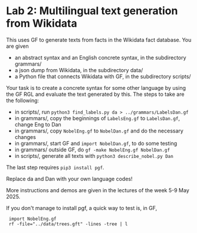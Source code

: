 # Lab 2: Multilingual text generation from Wikidata

This uses GF to generate texts from facts in the Wikidata fact database. 
You are given 

- an abstract syntax and an English concrete syntax, in the subdirectory grammars/
- a json dump from Wikidata, in the subdirectory data/
- a Python file that connects Wikidata with GF, in the subdirectory scripts/

Your task is to create a concrete syntax for some other language by using the 
GF RGL and evaluate the text generated by this. The steps to take are the following:

- in scripts/, run `python3 find_labels.py da > ../grammars/LabelsDan.gf`
- in grammars/, copy the beginnings of `LabelsEng.gf` to `LabelsDan.gf`, change Eng to Dan
- in grammars/, copy `NobelEng.gf` to `NobelDan.gf` and do the necessary changes
- in grammars/, start GF and `import NobelDan.gf`, to do some testing
- in grammars/ outside GF, do `gf -make NobelEng.gf NobelDan.gf`
- in scripts/, generate all texts with `python3 describe_nobel.py Dan`

The last step requires `pip3 install pgf`.

Replace da and Dan with your own language codes!

More instructions and demos are given in the lectures of the week 5-9 May 2025.

If you don't manage to install pgf, a quick way to test is, in GF,
```
 import NobelEng.gf
 rf -file="../data/trees.gft" -lines -tree | l
```
